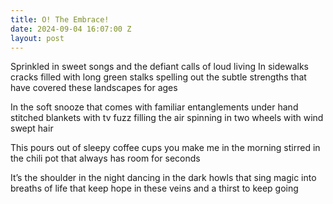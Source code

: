 ```yaml
---
title: O! The Embrace!
date: 2024-09-04 16:07:00 Z
layout: post
---
```


Sprinkled in sweet songs
and the defiant calls of loud living
In sidewalks cracks filled with long green stalks
spelling out the subtle strengths that have
covered these landscapes for ages

In the soft snooze that comes with
familiar entanglements
under hand stitched blankets
with tv fuzz filling the air
spinning in two wheels with wind swept hair

This pours out of sleepy coffee cups
you make me in the morning
stirred in the chili pot that always has
room for seconds

It’s the shoulder in the night
dancing in the dark
howls
that sing magic into
breaths of life
that keep hope in these veins
and a thirst to keep going
